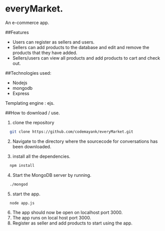 everyMarket.
============

An e-commerce app.

##Features
* Users can register as sellers and users.
* Sellers can add products to the database and edit and remove the products that they have added.
* Sellers/users can view all products and add products to cart and check out.

##Technologies used:
* Nodejs
* mongodb
* Express

Templating engine : ejs.

##How to download / use.
1. clone the repository

```bash
  git clone https://github.com/codemayank/everyMarket.git
```
2. Navigate to the directory where the sourcecode for conversations has been downloaded.

3. install all the dependencies.

```bash
  npm install
```
4. Start the MongoDB server by running.

```bash
  ./mongod
```

5. start the app.

```bash
  node app.js
```

6. The app should now be open on localhost port 3000.
7. The app runs on local host port 3000.
8. Register as seller and add products to start using the app.
